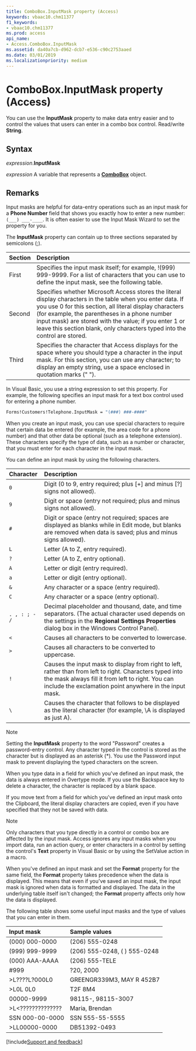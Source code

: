 ```yaml
---
title: ComboBox.InputMask property (Access)
keywords: vbaac10.chm11377
f1_keywords:
- vbaac10.chm11377
ms.prod: access
api_name:
- Access.ComboBox.InputMask
ms.assetid: da40a7cb-d962-dcb7-e536-c90c2753aaed
ms.date: 03/01/2019
ms.localizationpriority: medium
---
```



# ComboBox.InputMask property (Access)

You can use the **InputMask** property to make data entry easier and to control the values that users can enter in a combo box control. Read/write **String**.


## Syntax

_expression_.**InputMask**

_expression_ A variable that represents a **[ComboBox](Access.ComboBox.md)** object.


## Remarks

Input masks are helpful for data-entry operations such as an input mask for a **Phone Number** field that shows you exactly how to enter a new number: `(___) ___-____`. It is often easier to use the Input Mask Wizard to set the property for you.

The **InputMask** property can contain up to three sections separated by semicolons (;).

|Section|Description|
|:-----|:-----|
|First|Specifies the input mask itself; for example, !(999) 999-9999. For a list of characters that you can use to define the input mask, see the following table.|
|Second|Specifies whether Microsoft Access stores the literal display characters in the table when you enter data. If you use 0 for this section, all literal display characters (for example, the parentheses in a phone number input mask) are stored with the value; if you enter 1 or leave this section blank, only characters typed into the control are stored.|
|Third|Specifies the character that Access displays for the space where you should type a character in the input mask. For this section, you can use any character; to display an empty string, use a space enclosed in quotation marks (" ").|

In Visual Basic, you use a string expression to set this property. For example, the following specifies an input mask for a text box control used for entering a phone number.

```vb
Forms!Customers!Telephone.InputMask = "(###) ###-####"
```

When you create an input mask, you can use special characters to require that certain data be entered (for example, the area code for a phone number) and that other data be optional (such as a telephone extension). These characters specify the type of data, such as a number or character, that you must enter for each character in the input mask.

You can define an input mask by using the following characters.

|Character|Description|
|:-----|:-----|
|`0`|Digit (0 to 9, entry required; plus [+] and minus [?] signs not allowed).|
|`9`|Digit or space (entry not required; plus and minus signs not allowed).|
|`#`|Digit or space (entry not required; spaces are displayed as blanks while in Edit mode, but blanks are removed when data is saved; plus and minus signs allowed).|
|`L`|Letter (A to Z, entry required).|
|`?`|Letter (A to Z, entry optional).|
|`A`|Letter or digit (entry required).|
|`a`|Letter or digit (entry optional).|
|`&`|Any character or a space (entry required).|
|`C`|Any character or a space (entry optional).|
|`. , : ; - /`|Decimal placeholder and thousand, date, and time separators. (The actual character used depends on the settings in the **Regional Settings Properties** dialog box in the Windows Control Panel).|
|`<`|Causes all characters to be converted to lowercase.|
|`>`|Causes all characters to be converted to uppercase.|
|`!`|Causes the input mask to display from right to left, rather than from left to right. Characters typed into the mask always fill it from left to right. You can include the exclamation point anywhere in the input mask.|
|`\`|Causes the character that follows to be displayed as the literal character (for example, \A is displayed as just A).|

> [!NOTE] 
> Setting the **InputMask** property to the word "Password" creates a password-entry control. Any character typed in the control is stored as the character but is displayed as an asterisk (*). You use the Password input mask to prevent displaying the typed characters on the screen.

When you type data in a field for which you've defined an input mask, the data is always entered in Overtype mode. If you use the Backspace key to delete a character, the character is replaced by a blank space.

If you move text from a field for which you've defined an input mask onto the Clipboard, the literal display characters are copied, even if you have specified that they not be saved with data.

> [!NOTE] 
> Only characters that you type directly in a control or combo box are affected by the input mask. Access ignores any input masks when you import data, run an action query, or enter characters in a control by setting the control's **Text** property in Visual Basic or by using the SetValue action in a macro.

When you've defined an input mask and set the **Format** property for the same field, the **Format** property takes precedence when the data is displayed. This means that even if you've saved an input mask, the input mask is ignored when data is formatted and displayed. The data in the underlying table itself isn't changed; the **Format** property affects only how the data is displayed.

The following table shows some useful input masks and the type of values that you can enter in them.

|Input mask|Sample values|
|:-----|:-----|
|(000) 000-0000|(206) 555-0248|
|(999) 999-9999|(206) 555-0248, ( ) 555-0248|
|(000) AAA-AAAA|(206) 555-TELE|
|#999|?20, 2000|
|>L????L?000L0|GREENGR339M3, MAY R 452B7|
|>L0L 0L0|T2F 8M4|
|00000-9999|98115-, 98115-3007|
|>L<??????????????|Maria, Brendan|
|SSN 000-00-0000|SSN 555-55-5555|
|>LL00000-0000|DB51392-0493|



[!include[Support and feedback](~/includes/feedback-boilerplate.md)]
